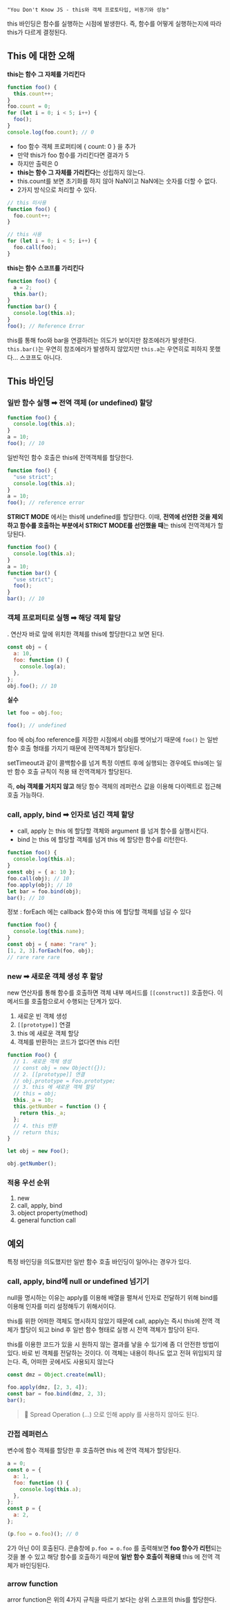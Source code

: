 ```
"You Don't Know JS - this와 객체 프로토타입, 비동기와 성능"
```

this 바인딩은 함수를 실행하는 시점에 발생한다. 즉, 함수를 어떻게 실행하는지에 따라 this가 다르게 결정된다.

## This 에 대한 오해

**this는 함수 그 자체를 가리킨다**

```js
function foo() {
  this.count++;
}
foo.count = 0;
for (let i = 0; i < 5; i++) {
  foo();
}
console.log(foo.count); // 0
```

- foo 함수 객체 프로퍼티에 { count: 0 } 을 추가
- 만약 this가 foo 함수를 가리킨다면 결과가 5
- 하지만 출력은 0
- **this는 함수 그 자체를 가리킨다**는 성립하지 않는다.
- this.count를 보면 초기화를 하지 않아 NaN이고 NaN에는 숫자를 더할 수 없다.
- 2가지 방식으로 처리할 수 있다.

```js
// this 미사용
function foo() {
  foo.count++;
}
```

```js
// this 사용
for (let i = 0; i < 5; i++) {
  foo.call(foo);
}
```

**this는 함수 스코프를 가리킨다**

```js
function foo() {
  a = 2;
  this.bar();
}
function bar() {
  console.log(this.a);
}
foo(); // Reference Error
```

this를 통해 foo와 bar을 연결하려는 의도가 보이지만 참조에러가 발생한다. `this.bar()`는 우연히 참조에러가 발생하지 않았지만 `this.a`는 우연히로 피하지 못했다... 스코프도 아니다.

## This 바인딩

### 일반 함수 실행 ➡︎ 전역 객체 (or undefined) 할당

```js
function foo() {
  console.log(this.a);
}
a = 10;
foo(); // 10
```

일반적인 함수 호출은 this에 전역객체를 할당한다.

```js
function foo() {
  "use strict";
  console.log(this.a);
}
a = 10;
foo(); // reference error
```

**STRICT MODE** 에서는 this에 undefined를 할당한다. 이때, **전역에 선언한 것을 제외하고 함수를 호출하는 부분에서 STRICT MODE를 선언했을 때**는 this에 전역객체가 할당된다.

```js
function foo() {
  console.log(this.a);
}
a = 10;
function bar() {
  "use strict";
  foo();
}
bar(); // 10
```

### 객체 프로퍼티로 실행 ➡︎ 해당 객체 할당

. 연산자 바로 앞에 위치한 객체를 this에 할당한다고 보면 된다.

```js
const obj = {
  a: 10,
  foo: function () {
    console.log(a);
  },
};
obj.foo(); // 10
```

**실수**

```js
let foo = obj.foo;

foo(); // undefined
```

foo 에 obj.foo reference를 저장한 시점에서 obj를 벗어났기 때문에 `foo()` 는 일반 함수 호출 형태를 가지기 때문에 전역객체가 할당된다.

setTimeout과 같이 콜백함수를 넘겨 특정 이벤트 후에 실행되는 경우에도 this에는 일반 함수 호출 규칙이 적용 돼 전역객체가 할당된다.

즉, **obj 객체를 거치지 않고** 해당 함수 객체의 레퍼런스 값을 이용해 다이렉트로 접근해 호출 가능하다.

### call, apply, bind ➡︎ 인자로 넘긴 객체 할당

- call, apply 는 this 에 할당할 객체와 argument 를 넘겨 함수를 실행시킨다.
- bind 는 this 에 할당할 객체를 넘겨 this 에 할당한 함수를 리턴한다.

```js
function foo() {
  console.log(this.a);
}
const obj = { a: 10 };
foo.call(obj); // 10
foo.apply(obj); // 10
let bar = foo.bind(obj);
bar(); // 10
```

정보 : forEach 에는 callback 함수와 this 에 할당할 객체를 넘길 수 있다

```js
function foo() {
  console.log(this.name);
}
const obj = { name: "rare" };
[1, 2, 3].forEach(foo, obj);
// rare rare rare
```

### new ➡︎ 새로운 객체 생성 후 할당

new 연산자를 통해 함수를 호출하면 객체 내부 메서드를 `[[construct]]` 호출한다. 이 메서드를 호출함으로서 수행되는 단계가 있다.

1. 새로운 빈 객체 생성
2. `[[prototype]]` 연결
3. this 에 새로운 객체 할당
4. 객체를 반환하는 코드가 없다면 this 리턴

```js
function Foo() {
  // 1. 새로운 객체 생성
  // const obj = new Object({});
  // 2. [[prototype]] 연결
  // obj.prototype = Foo.prototype;
  // 3. this 에 새로운 객체 할당
  // this = obj;
  this._a = 10;
  this.getNumber = function () {
    return this._a;
  };
  // 4. this 반환
  // return this;
}

let obj = new Foo();

obj.getNumber();
```

### 적용 우선 순위

1. new
2. call, apply, bind
3. object property(method)
4. general function call

## 예외

특정 바인딩을 의도했지만 일반 함수 호출 바인딩이 일어나는 경우가 있다.

### call, apply, bind에 null or undefined 넘기기

null을 명시하는 이유는 apply를 이용해 배열을 펼쳐서 인자로 전달하기 위해 bind를 이용해 인자를 미리 설정해두기 위해서이다.

this를 위한 어떠한 객체도 명시하지 않았기 때문에 call, apply는 즉시 this에 전역 객체가 할당이 되고 bind 후 일반 함수 형태로 실행 시 전역 객체가 할당이 된다.

this를 이용한 코드가 있을 시 원하지 않는 결과를 낳을 수 있기에 좀 더 안전한 방법이 있다. 바로 빈 객체를 전달하는 것이다. 이 객체는 내용이 하나도 없고 전혀 위임되지 않는다. 즉, 어떠한 곳에서도 사용되지 않는다

```js
const dmz = Object.create(null);

foo.apply(dmz, [2, 3, 4]);
const bar = foo.bind(dmz, 2, 3);
bar();
```

> 📜 Spread Operation (...) 으로 인해 apply 를 사용하지 않아도 된다.

### 간접 레퍼런스

변수에 함수 객체를 할당한 후 호출하면 this 에 전역 객체가 할당된다.

```js
a = 0;
const o = {
  a: 1,
  foo: function () {
    console.log(this.a);
  },
};
const p = {
  a: 2,
};

(p.foo = o.foo)(); // 0
```

2가 아닌 0이 호출된다. 콘솔창에 `p.foo = o.foo` 를 출력해보면 **foo 함수가 리턴**되는 것을 볼 수 있고 해당 함수를 호출하기 때문에 **일반 함수 호출이 적용돼** this 에 전역 객체가 바인딩된다.

### arrow function

arror function은 위의 4가지 규칙을 따르기 보다는 상위 스코프의 this를 할당한다.
